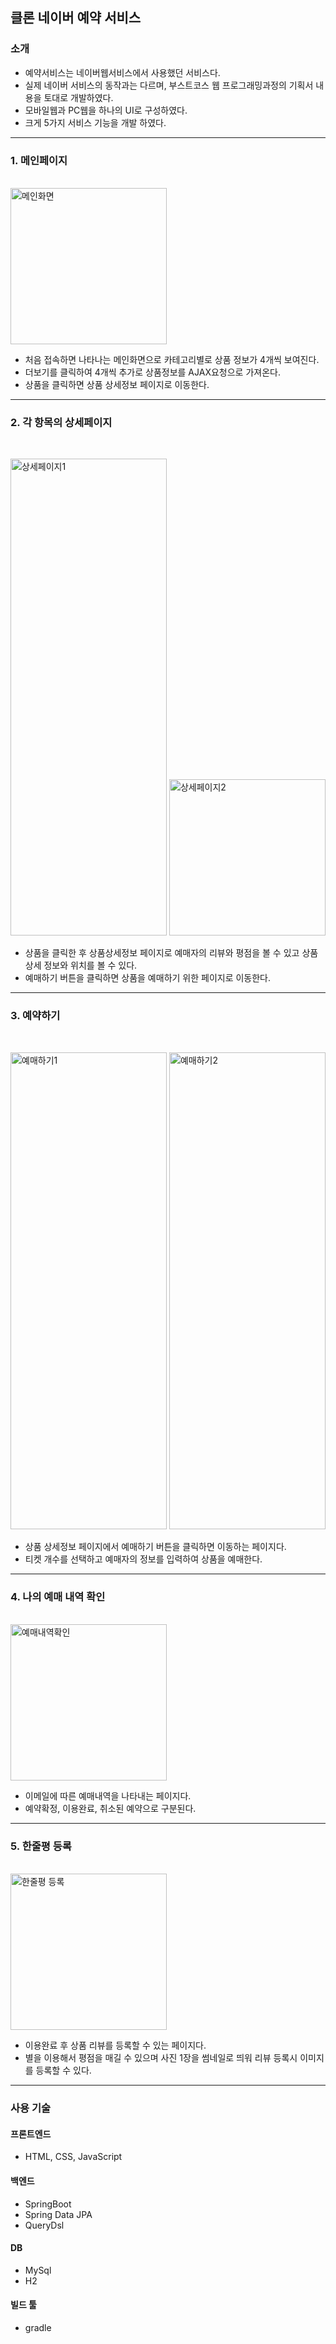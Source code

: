 ## 클론 네이버 예약 서비스

### 소개

- 예약서비스는 네이버웹서비스에서 사용했던 서비스다.
- 실제 네이버 서비스의 동작과는 다르며, 부스트코스 웹 프로그래밍과정의 기획서 내용을 토대로 개발하였다.
- 모바일웹과 PC웹을 하나의 UI로 구성하였다.
- 크게 5가지 서비스 기능을 개발 하였다.
<hr>

### 1. 메인페이지

<br>

<img width="250" alt="메인화면" src="https://user-images.githubusercontent.com/26062056/93191596-acc94400-f77f-11ea-8283-dae45f319ba7.png">

- 처음 접속하면 나타나는 메인화면으로 카테고리별로 상품 정보가 4개씩 보여진다.
- 더보기를 클릭하여 4개씩 추가로 상품정보를 AJAX요청으로 가져온다.
- 상품을 클릭하면 상품 상세정보 페이지로 이동한다.
<hr>

### 2. 각 항목의 상세페이지

<br>

<p float="left">
<img width="250" height="763" alt="상세페이지1" src="https://user-images.githubusercontent.com/26062056/93197437-983c7a00-f786-11ea-9fd7-5896efb8772c.png">
<img width="250" heigth="763" alt="상세페이지2" src="https://user-images.githubusercontent.com/26062056/93197447-9c689780-f786-11ea-9106-138ee1e39efc.png">
</p>

- 상품을 클릭한 후 상품상세정보 페이지로 예매자의 리뷰와 평점을 볼 수 있고 상품 상세 정보와 위치를 볼 수 있다.
- 예매하기 버튼을 클릭하면 상품을 예매하기 위한 페이지로 이동한다.
<hr>

### 3. 예약하기

<br>

<p>
<img width="250" height="763" alt="예매하기1" src="https://user-images.githubusercontent.com/26062056/93197454-9d99c480-f786-11ea-8aec-083743a980d1.png">
<img width="250" height="763" alt="예매하기2" src="https://user-images.githubusercontent.com/26062056/93197457-9ecaf180-f786-11ea-835c-e70599fdd678.png">
</p>

- 상품 상세정보 페이지에서 예매하기 버튼을 클릭하면 이동하는 페이지다.
- 티켓 개수를 선택하고 예매자의 정보를 입력하여 상품을 예매한다.
<hr>

### 4. 나의 예매 내역 확인

<br>

<img width="250" alt="예매내역확인" src="https://user-images.githubusercontent.com/26062056/93197451-9d99c480-f786-11ea-992d-e3acca5edc74.png">

- 이메일에 따른 예매내역을 나타내는 페이지다.
- 예약확정, 이용완료, 취소된 예약으로 구분된다.
<hr>

### 5. 한줄평 등록

<br>

<img width="250" alt="한줄평 등록" src="https://user-images.githubusercontent.com/26062056/93197697-eb163180-f786-11ea-8f24-3cff3c566ae4.png">

- 이용완료 후 상품 리뷰를 등록할 수 있는 페이지다.
- 별을 이용해서 평점을 매길 수 있으며 사진 1장을 썸네일로 띄워 리뷰 등록시 이미지를 등록할 수 있다.
<hr>

### 사용 기술

#### 프론트엔드

- HTML, CSS, JavaScript

#### 백엔드

- SpringBoot
- Spring Data JPA
- QueryDsl

#### DB

- MySql
- H2

#### 빌드 툴

- gradle
